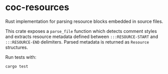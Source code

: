 # coc-resources

Rust implementation for parsing resource blocks embedded in source files.

This crate exposes a `parse_file` function which detects comment styles and
extracts resource metadata defined between `:::RESOURCE-START` and
`:::RESOURCE-END` delimiters. Parsed metadata is returned as `Resource`
structures.

Run tests with:

```bash
cargo test
```
